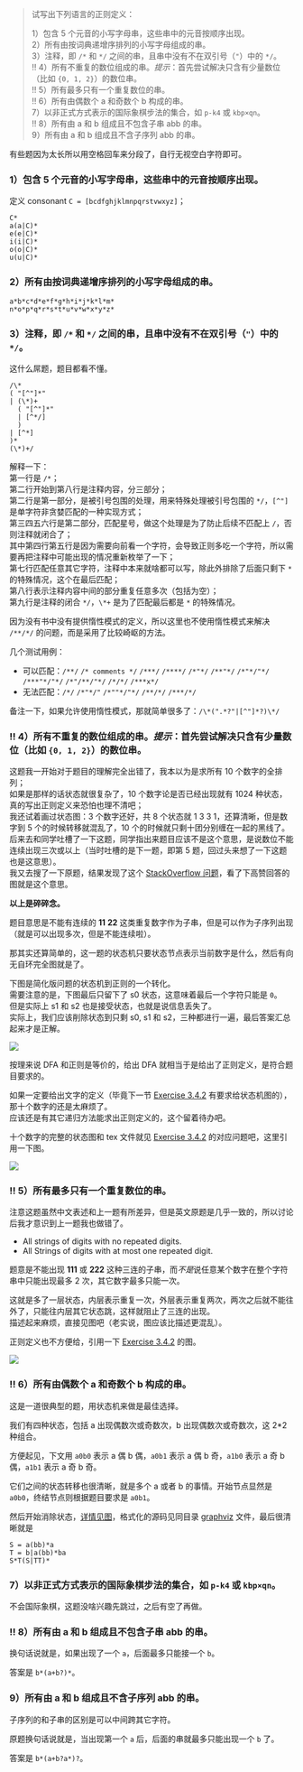 > 试写出下列语言的正则定义：
>
> 1）包含 5 个元音的小写字母串，这些串中的元音按顺序出现。  
> 2）所有由按词典递增序排列的小写字母组成的串。  
> 3）注释，即 `/*` 和 `*/` 之间的串，且串中没有不在双引号（`"`）中的 `*/`。  
> !! 4）所有不重复的数位组成的串。*提示*：首先尝试解决只含有少量数位（比如 `{0, 1, 2}`）的数位串。  
> !! 5）所有最多只有一个重复数位的串。  
> !! 6）所有由偶数个 a 和奇数个 b 构成的串。  
> 7）以非正式方式表示的国际象棋步法的集合，如 `p-k4` 或 `kbp×qn`。  
> !! 8）所有由 a 和 b 组成且不包含子串 abb 的串。  
> 9）所有由 a 和 b 组成且不含子序列 abb 的串。  

有些题因为太长所以用空格回车来分段了，自行无视空白字符即可。

### 1）包含 5 个元音的小写字母串，这些串中的元音按顺序出现。

定义 consonant `C = [bcdfghjklmnpqrstvwxyz]`；
```
C*
a(a|C)*
e(e|C)*
i(i|C)*
o(o|C)*
u(u|C)*
```

### 2）所有由按词典递增序排列的小写字母组成的串。
```
a*b*c*d*e*f*g*h*i*j*k*l*m*
n*o*p*q*r*s*t*u*v*w*x*y*z*
```

### 3）注释，即 `/*` 和 `*/` 之间的串，且串中没有不在双引号（`"`）中的 `*/`。

这什么屌题，题目都看不懂。

```
/\*
( "[^"]*"
| (\*)+
  ( "[^"]*"
  | [^*/]
  )
| [^*]
)*
(\*)+/
```

解释一下：  
第一行是 `/*`；  
第二行开始到第八行是注释内容，分三部分；  
第二行是第一部分，是被引号包围的处理，用来特殊处理被引号包围的 `*/`，`[^"]` 是单字符非贪婪匹配的一种实现方式；  
第三四五六行是第二部分，匹配星号，做这个处理是为了防止后续不匹配上 `/`，否则注释就闭合了；  
其中第四行第五行是因为需要向前看一个字符，会导致正则多吃一个字符，所以需要再把注释中可能出现的情况重新枚举了一下；  
第七行匹配任意其它字符，注释中本来就啥都可以写，除此外排除了后面只剩下 `*` 的特殊情况，这个在最后匹配；  
第八行表示注释内容中间的部分重复任意多次（包括为空）；  
第九行是注释的闭合 `*/`，`\*+` 是为了匹配最后都是 `*` 的特殊情况。

因为没有书中没有提供惰性模式的定义，所以这里也不使用惰性模式来解决 `/**/*/` 的问题，而是采用了比较崎岖的方法。

几个测试用例：
* 可以匹配：`/**/` `/* comments */` `/***/` `/****/` `/*"*/` `/**"*/` `/*"*/"*/` `/***"*/"*/` `/*"/**/"*/` `/*/*/` `/***x*/`
* 无法匹配：`/*/` `/*"*/"` `/*""*/"*/` `/**/*/` `/***/*/`

备注一下，如果允许使用惰性模式，那就简单很多了：`/\*(".*?"|[^"]*?)\*/`

### !! 4）所有不重复的数位组成的串。*提示*：首先尝试解决只含有少量数位（比如 `{0, 1, 2}`）的数位串。

这题我一开始对于题目的理解完全出错了，我本以为是求所有 10 个数字的全排列；  
如果是那样的话状态就很复杂了，10 个数字论是否已经出现就有 1024 种状态，真的写出正则定义来恐怕也理不清吧；  
我还试着画过状态图：3 个数字还好，共 8 个状态就 1 3 3 1，还算清晰，但是数字到 5 个的时候转移就混乱了，10 个的时候就只剩十团分别缠在一起的黑线了。  
后来去和同学吐槽了一下这题，同学指出来题目应该不是这个意思，是说数位不能连续出现三次或以上（当时吐槽的是下一题，即第 5 题，回过头来想了一下这题也是这意思）。  
我又去搜了一下原题，结果发现了这个 [StackOverflow 问题](https://stackoverflow.com/questions/7547583)，看了下高赞回答的图就是这个意思。  

**以上是碎碎念。**

题目意思是不能有连续的 **11** **22** 这类重复数字作为子串，但是可以作为子序列出现（就是可以出现多次，但是不能连续啦）。

那其实还算简单的，这一题的状态机只要状态节点表示当前数字是什么，然后有向无自环完全图就是了。

下图是简化版问题的状态机到正则的一个转化。  
需要注意的是，下图最后只留下了 s0 状态，这意味着最后一个字符只能是 `0`。  
但是实际上 s1 和 s2 也是接受状态，也就是说信息丢失了。  
实际上，我们应该削除状态到只剩 s0, s1 和 s2，三种都进行一遍，最后答案汇总起来才是正解。

![](4.svg)

按理来说 DFA 和正则是等价的，给出 DFA 就相当于是给出了正则定义，是符合题目要求的。

如果一定要给出文字的定义（毕竟下一节 [Exercise 3.4.2](../../3.4%20Transition%20Diagrams/Exercise%203.4.2) 有要求给状态机图的），那十个数字的还是太麻烦了。  
应该还是有其它递归方法能求出正则定义的，这个留着待办吧。

十个数字的完整的状态图和 tex 文件就见 [Exercise 3.4.2](../../3.4%20Transition%20Diagrams/Exercise%203.4.2) 的对应问题吧，这里引用一下图。

![](../../3.4%20Transition%20Diagrams/Exercise%203.4.2/4.svg)

### !! 5）所有最多只有一个重复数位的串。

注意这题虽然中文表述和上一题有所差异，但是英文原题是几乎一致的，所以讨论后我才意识到上一题我也做错了。

- All strings of digits with no repeated digits.
- All Strings of digits with at most one repeated digit.

题意是不能出现 **111** 或 **222** 这种三连的子串，而*不是*说任意某个数字在整个字符串中只能出现最多 2 次，其它数字最多只能一次。

这就是多了一层状态，内层表示重复一次，外层表示重复两次，两次之后就不能往外了，只能往内层其它状态跳，这样就阻止了三连的出现。  
描述起来麻烦，直接见图吧（老实说，图应该比描述更混乱）。

正则定义也不方便给，引用一下 [Exercise 3.4.2](../../3.4%20Transition%20Diagrams/Exercise%203.4.2) 的图。

![](../../3.4%20Transition%20Diagrams/Exercise%203.4.2/5.svg)

### !! 6）所有由偶数个 a 和奇数个 b 构成的串。

这是一道很典型的题，用状态机来做是最佳选择。

我们有四种状态，包括 a 出现偶数次或奇数次，b 出现偶数次或奇数次，这 2\*2 种组合。

方便起见，下文用 `a0b0` 表示 a 偶 b 偶，`a0b1` 表示 a 偶 b 奇，`a1b0` 表示 a 奇 b 偶，`a1b1` 表示 a 奇 b 奇。

它们之间的状态转移也很清晰，就是多个 a 或者 b 的事情。开始节点显然是 `a0b0`，终结节点则根据题目要求是 `a0b1`。

然后开始消除状态，[详情见图](http://magjac.com/graphviz-visual-editor/?dot=digraph%20finite_state_machine%7Bsubgraph%20cluster_origin%7Blabel%3D%22%E5%88%9D%E5%A7%8B%22%3Bnode%5Bshape%3Ddoublecircle%5D%3Borigin_a0b0%20origin_a0b1%3Bnode%5Bshape%3Dcircle%2Cnodesep%3D3%5D%3B%7Brank%3Dsame%3Borigin_a0b0%5Blabel%3Da0b0%5D%3Borigin_a1b0%5Blabel%3Da1b0%5D%3B%7D%7Brank%3Dsame%3Borigin_a0b1%5Blabel%3Da0b1%5D%3Borigin_a1b1%5Blabel%3Da1b1%5D%3B%7Dorigin_a0b0-%3Eorigin_a1b0-%3Eorigin_a0b0%5Blabel%3Da%5D%3Borigin_a0b0-%3Eorigin_a0b1-%3Eorigin_a0b0%5Blabel%3Db%5D%3Borigin_a1b1-%3Eorigin_a0b1-%3Eorigin_a1b1%5Blabel%3Da%5D%3Borigin_a1b1%3Ane-%3Eorigin_a1b0%5Blabel%3Db%5D%3Borigin_a1b0-%3Eorigin_a1b1%5Blabel%3Db%5D%3B%7Dsubgraph%20cluster_first%7Blabel%3D%22%E6%B6%88%E5%8E%BBa1b0%22%3Bnode%5Bshape%3Ddoublecircle%5D%3Bfirst_a0b0%20first_a0b1%3Bnode%5Bshape%3Dcircle%5D%3Bfirst_a0b0%5Blabel%3Da0b0%5D%3B%7Brank%3Dsame%3Bfirst_a0b1%5Blabel%3Da0b1%5D%3Bfirst_a1b1%5Blabel%3Da1b1%5D%3B%7Dfirst_a0b0-%3Efirst_a0b0%5Blabel%3Daa%5D%3Bfirst_a0b0-%3Efirst_a0b1-%3Efirst_a0b0%5Blabel%3Db%5D%3Bfirst_a1b1-%3Efirst_a0b1-%3Efirst_a1b1%5Blabel%3Da%5D%3Bfirst_a1b1-%3Efirst_a1b1%5Blabel%3Dbb%5D%3Bfirst_a0b0-%3Efirst_a1b1%5Blabel%3Dab%5D%3Bfirst_a1b1-%3Efirst_a0b0%5Blabel%3Dba%5D%3B%7Dsubgraph%20cluster_second%20%7Blabel%3D%22%E6%B6%88%E5%8E%BBa1b1%22%3Bnode%5Bshape%3Ddoublecircle%5D%3Bsecond_a0b0%20second_a0b1%3Bnode%5Bshape%3Dcircle%5D%3Bsecond_a0b0%5Blabel%3Da0b0%5D%3Bsecond_a0b1%5Blabel%3Da0b1%5D%3Bsecond_a0b0-%3Esecond_a0b0%5Blabel%3D%22a%28bb%29%2Aa%22%5D%3Bsecond_a0b1-%3Esecond_a0b1%5Blabel%3D%22a%28bb%29%2Aa%22%5D%3Bsecond_a0b0-%3Esecond_a0b1%5Blabel%3D%22b%7Ca%28bb%29%2Aba%22%5D%3Bsecond_a0b1-%3Esecond_a0b0%3B%7D%7D)，格式化的源码见同目录 [graphviz](./6.gv) 文件，最后很清晰就是

```
S = a(bb)*a
T = b|a(bb)*ba
S*T(S|TT)*
```
### 7）以非正式方式表示的国际象棋步法的集合，如 `p-k4` 或 `kbp×qn`。

不会国际象棋，这题没啥兴趣先跳过，之后有空了再做。

### !! 8）所有由 a 和 b 组成且不包含子串 abb 的串。

换句话说就是，如果出现了一个 `a`，后面最多只能接一个 `b`。

答案是 `b*(a+b?)*`。

### 9）所有由 a 和 b 组成且不含子序列 abb 的串。

子序列的和子串的区别是可以中间跨其它字符。

原题换句话说就是，当出现第一个 `a` 后，后面的串就最多只能出现一个 `b` 了。

答案是 `b*(a+b?a*)?`。
